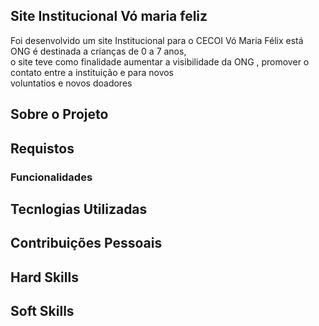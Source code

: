 ## Site Institucional Vó maria feliz 
 
  Foi desenvolvido um site Institucional para o CECOI Vó Maria Félix está ONG é destinada a crianças de 0 a 7 anos, <br>
  o site teve como finalidade aumentar a visibilidade da ONG , promover o contato entre a instituição e para novos <br>
  voluntatios e novos doadores <br>  
 
## Sobre o Projeto 


## Requistos


### Funcionalidades



## Tecnlogias Utilizadas


## Contribuições Pessoais


## Hard Skills

## Soft Skills


